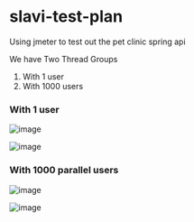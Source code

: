 # slavi-test-plan
Using jmeter to test out the pet clinic spring api

We have Two Thread Groups

1. With 1 user
2. With 1000 users

### With 1 user
![image](https://github.com/art3xias23/slavi-test-plan/assets/23562239/fadd3840-ffa0-4423-aa4a-baa980ac807b)

![image](https://github.com/art3xias23/slavi-test-plan/assets/23562239/a50f6e3b-0531-4c76-b964-e621f17cf960)


### With 1000 parallel users
![image](https://github.com/art3xias23/slavi-test-plan/assets/23562239/78fa291a-e179-4458-b15e-61f333a228d3)

![image](https://github.com/art3xias23/slavi-test-plan/assets/23562239/073b17cd-cb05-465e-916f-19be3e3ba86e)

